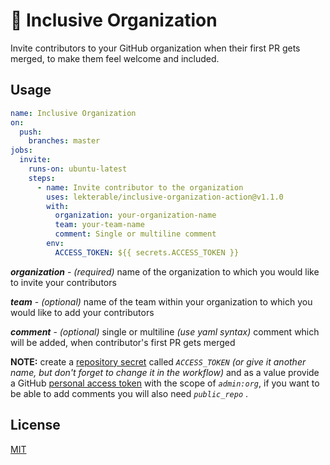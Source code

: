 # 💌 Inclusive Organization

Invite contributors to your GitHub organization when their first PR gets merged, to make them feel welcome and included.

## Usage

```yaml
name: Inclusive Organization
on: 
  push:
    branches: master
jobs:
  invite:
    runs-on: ubuntu-latest
    steps:
      - name: Invite contributor to the organization
        uses: lekterable/inclusive-organization-action@v1.1.0
        with:
          organization: your-organization-name
          team: your-team-name
          comment: Single or multiline comment
        env:
          ACCESS_TOKEN: ${{ secrets.ACCESS_TOKEN }}
```

***organization*** - *(required)* name of the organization to which you would like to invite your contributors

***team*** - *(optional)* name of the team within your organization to which you would like to add your contributors

***comment*** - *(optional)* single or multiline *(use yaml syntax)* comment which will be added, when contributor's first PR gets merged

**NOTE:** create a [repository secret](https://help.github.com/en/actions/automating-your-workflow-with-github-actions/creating-and-using-encrypted-secrets) called *`ACCESS_TOKEN`* *(or give it another name, but don't forget to change it in the workflow)* and as a value provide a GitHub [personal access token](https://github.com/settings/tokens) with the scope of *`admin:org`*, if you want to be able to add comments you will also need *`public_repo`* .

## License

[MIT](LICENSE)